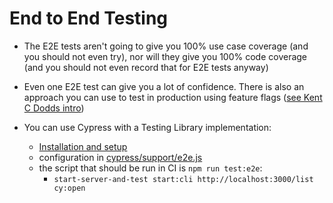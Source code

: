 # End to End Testing

- The E2E tests aren't going to give you 100% use case coverage (and you should
  not even try), nor will they give you 100% code coverage (and you should not
  even record that for E2E tests anyway)

- Even one E2E test can give you a lot of confidence. There is also an approach
  you can use to test in production using feature flags
  ([see Kent C Dodds intro](https://epicreact.dev/modules/build-an-epic-react-app/e2e-testing-intro))

- You can use Cypress with a Testing Library implementation:
  - [Installation and setup](https://testing-library.com/docs/cypress-testing-library/intro/)
  - configuration in [cypress/support/e2e.js](/cypress/support/e2e.js)
  - the script that should be run in CI is `npm run test:e2e`:
    - `start-server-and-test start:cli http://localhost:3000/list cy:open`
